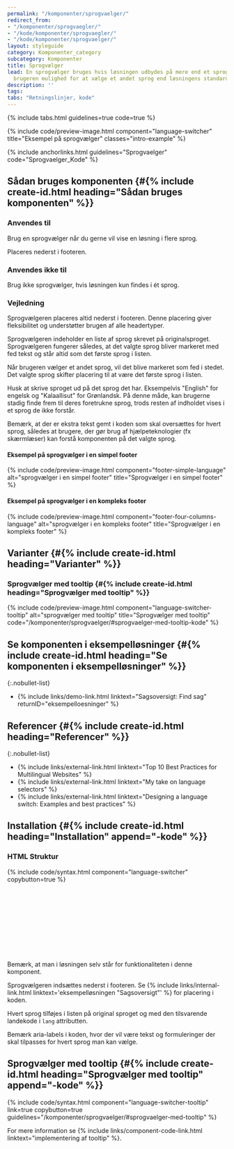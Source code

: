 ```yaml
---
permalink: "/komponenter/sprogvaelger/"
redirect_from:
- "/komponenter/sprogvaegler/"
- "/kode/komponenter/sprogvaegler/"
- "/kode/komponenter/sprogvaelger/"
layout: styleguide
category: Komponenter_category
subcategory: Komponenter
title: Sprogvælger
lead: En sprogvælger bruges hvis løsningen udbydes på mere end et sprog. Den giver
  brugeren mulighed for at vælge et andet sprog end løsningens standardsprog.
description: ''
tags: 
tabs: "Retningslinjer, kode"
---
```


{% include tabs.html guidelines=true code=true %}

{% include code/preview-image.html component="language-switcher" title="Eksempel på sprogvælger" classes="intro-example" %}

{% include anchorlinks.html guidelines="Sprogvaelger" code="Sprogvaelger_Kode" %}

<!--split-->

## Sådan bruges komponenten {#{% include create-id.html heading="Sådan bruges komponenten" %}}

### Anvendes til

Brug en sprogvælger når du gerne vil vise en løsning i flere sprog.

Placeres nederst i footeren.

### Anvendes ikke til

Brug ikke sprogvælger, hvis løsningen kun findes i ét sprog.

### Vejledning

Sprogvælgeren placeres altid nederst i footeren. Denne placering giver fleksibilitet og understøtter brugen af alle headertyper.

Sprogvælgeren indeholder en liste af sprog skrevet på originalsproget. Sprogvælgeren fungerer således, at det valgte sprog bliver markeret med fed tekst og står altid som det første sprog i listen.

Når brugeren vælger et andet sprog, vil det blive markeret som fed i stedet. Det valgte sprog skifter placering til at være det første sprog i listen.

Husk at skrive sproget ud på det sprog det har. Eksempelvis "English" for engelsk og "Kalaallisut" for Grønlandsk. På denne måde, kan brugerne stadig finde frem til deres foretrukne sprog, trods resten af indholdet vises i et sprog de ikke forstår.

Bemærk, at der er ekstra tekst gemt i koden som skal oversættes for hvert sprog, således at brugere, der gør brug af hjælpeteknologier (fx skærmlæser) kan forstå komponenten på det valgte sprog.

#### Eksempel på sprogvælger i en simpel footer

{% include code/preview-image.html component="footer-simple-language" alt="sprogvælger i en simpel footer" title="Sprogvælger i en simpel footer" %}

#### Eksempel på sprogvælger i en kompleks footer

{% include code/preview-image.html component="footer-four-columns-language" alt="sprogvælger i en kompleks footer" title="Sprogvælger i en kompleks footer" %}

## Varianter {#{% include create-id.html heading="Varianter" %}}

### Sprogvælger med tooltip {#{% include create-id.html heading="Sprogvælger med tooltip" %}}

{% include code/preview-image.html component="language-switcher-tooltip" alt="sprogvælger med tooltip" title="Sprogvælger med tooltip" code="/komponenter/sprogvaelger/#sprogvaelger-med-tooltip-kode" %}

## Se komponenten i eksempelløsninger {#{% include create-id.html heading="Se komponenten i eksempelløsninger" %}}

{:.nobullet-list}
- {% include links/demo-link.html linktext="Sagsoversigt: Find sag" returnID="eksempelloesninger" %}

## Referencer {#{% include create-id.html heading="Referencer" %}}

{:.nobullet-list}
- {% include links/external-link.html linktext="Top 10 Best Practices for Multilingual Websites" %}
- {% include links/external-link.html linktext="My take on language selectors" %}
- {% include links/external-link.html linktext="Designing a language switch: Examples and best practices" %}

<!--split-->

## Installation {#{% include create-id.html heading="Installation" append="-kode" %}}

### HTML Struktur

{% include code/syntax.html component="language-switcher" copybutton=true %}

<div class="alert alert-warning" role="alert">
    <div class="alert-border"></div>
    <svg class="icon-svg alert-icon" aria-label="Advarsel" focusable="false"><use href="#warning"></use></svg>
    <div class="alert-body">
        <p class="alert-text">Bemærk, at man i løsningen selv står for funktionaliteten i denne komponent.</p>
    </div>
</div>

Sprogvælgeren indsættes nederst i footeren. Se {% include links/internal-link.html linktext='eksempelløsningen "Sagsoversigt"' %} for placering i koden.

Hvert sprog tilføjes i listen på original sproget og med den tilsvarende landekode i `lang` attributten.

Bemærk aria-labels i koden, hvor der vil være tekst og formuleringer der skal tilpasses for hvert sprog man kan vælge.

## Sprogvælger med tooltip {#{% include create-id.html heading="Sprogvælger med tooltip" append="-kode" %}}

{% include code/syntax.html component="language-switcher-tooltip" link=true copybutton=true guidelines="/komponenter/sprogvaelger/#sprogvaelger-med-tooltip" %}

For mere information se {% include links/component-code-link.html linktext="implementering af tooltip" %}.
